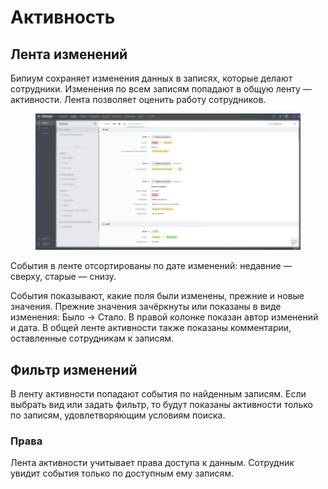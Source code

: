 # Активность

## Лента изменений

Бипиум сохраняет изменения данных в записях, которые делают сотрудники. Изменения по всем записям попадают в общую ленту — активности. Лента позволяет оценить работу сотрудников.

<figure><img src="../../../.gitbook/assets/5. Лента изменений (1).jpg" alt=""><figcaption></figcaption></figure>

События в ленте отсортированы по дате изменений: недавние — сверху, старые — снизу.

События показывают, какие поля были изменены, прежние и новые значения. Прежние значения зачёркнуты или показаны в виде изменения: Было → Стало. В правой колонке показан автор изменений и дата. В общей ленте активности также показаны комментарии, оставленные сотрудникам к записям.

## Фильтр изменений

В ленту активности попадают события по найденным записям. Если выбрать вид или задать фильтр, то будут показаны активности только по записям, удовлетворяющим условиям поиска.

### Права

Лента активности учитывает права доступа к данным. Сотрудник увидит события только по доступным ему записям.
